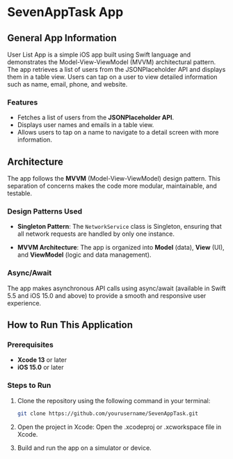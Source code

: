 # SevenAppTask App

## General App Information

User List App is a simple iOS app built using Swift language and demonstrates the Model-View-ViewModel (MVVM) architectural pattern. The app retrieves a list of users from the JSONPlaceholder API and displays them in a table view. Users can tap on a user to view detailed information such as name, email, phone, and website.

### Features

- Fetches a list of users from the **JSONPlaceholder API**.
- Displays user names and emails in a table view.
- Allows users to tap on a name to navigate to a detail screen with more information.

## Architecture

The app follows the **MVVM** (Model-View-ViewModel) design pattern. This separation of concerns makes the code more modular, maintainable, and testable.

### Design Patterns Used

- **Singleton Pattern**: The `NetworkService` class is Singleton, ensuring that all network requests are handled by only one instance.

- **MVVM Architecture**: The app is organized into **Model** (data), **View** (UI), and **ViewModel** (logic and data management).

### Async/Await

The app makes asynchronous API calls using async/await (available in Swift 5.5 and iOS 15.0 and above) to provide a smooth and responsive user experience.

## How to Run This Application

### Prerequisites

- **Xcode 13** or later
- **iOS 15.0** or later

### Steps to Run

1. Clone the repository using the following command in your terminal:
   ```bash
   git clone https://github.com/yourusername/SevenAppTask.git
   
2. Open the project in Xcode:
   Open the .xcodeproj or .xcworkspace file in Xcode.

3. Build and run the app on a simulator or device.
